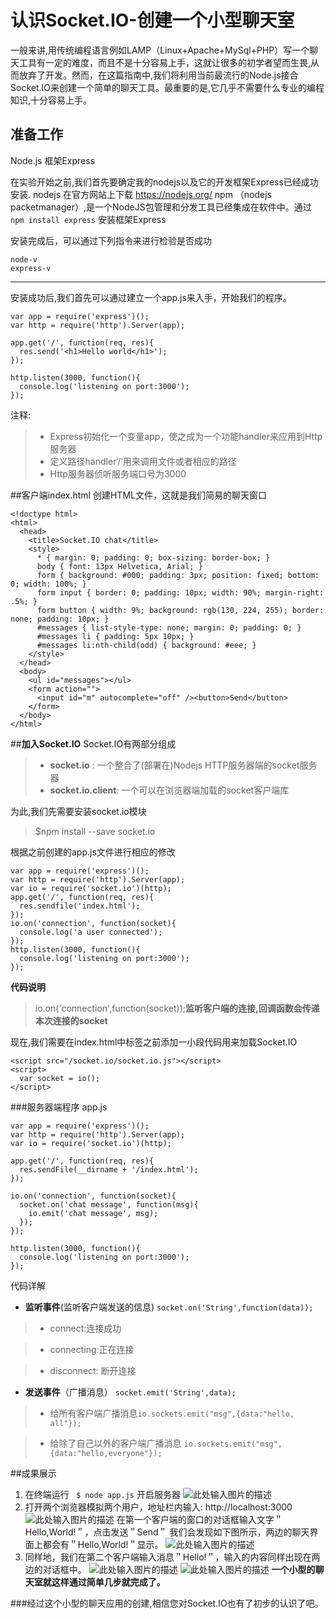 ﻿# 认识Socket.IO-创建一个小型聊天室

一般来讲,用传统编程语言例如LAMP（Linux+Apache+MySql+PHP）写一个聊天工具有一定的难度，而且不是十分容易上手，这就让很多的初学者望而生畏,从而放弃了开发。然而，在这篇指南中,我们将利用当前最流行的Node.js接合Socket.IO来创建一个简单的聊天工具。最重要的是,它几乎不需要什么专业的编程知识,十分容易上手。
##  准备工作
Node.js 框架Express

在实验开始之前,我们首先要确定我的nodejs以及它的开发框架Express已经成功安装.
nodejs 在官方网站上下载 https://nodejs.org/
npm （nodejs packetmanager）,是一个NodeJS包管理和分发工具已经集成在软件中。通过 ```npm install express``` 安装框架Express 

安装完成后，可以通过下列指令来进行检验是否成功
```
node-v
express-v
```

---
安装成功后,我们首先可以通过建立一个app.js来入手，开始我们的程序。
```
var app = require('express')();
var http = require('http').Server(app);

app.get('/', function(req, res){
  res.send('<h1>Hello world</h1>');
});

http.listen(3000, function(){
  console.log('listening on port:3000');
});
```
注释:
>* Express初始化一个变量app，使之成为一个功能handler来应用到Http服务器
>* 定义路径handler‘/’用来调用文件或者相应的路径
>* Http服务器侦听服务端口号为3000

##客户端index.html
创建HTML文件，这就是我们简易的聊天窗口
```
<!doctype html>
<html>
  <head>
    <title>Socket.IO chat</title>
    <style>
      * { margin: 0; padding: 0; box-sizing: border-box; }
      body { font: 13px Helvetica, Arial; }
      form { background: #000; padding: 3px; position: fixed; bottom: 0; width: 100%; }
      form input { border: 0; padding: 10px; width: 90%; margin-right: .5%; }
      form button { width: 9%; background: rgb(130, 224, 255); border: none; padding: 10px; }
      #messages { list-style-type: none; margin: 0; padding: 0; }
      #messages li { padding: 5px 10px; }
      #messages li:nth-child(odd) { background: #eee; }
    </style>
  </head>
  <body>
    <ul id="messages"></ul>
    <form action="">
      <input id="m" autocomplete="off" /><button>Send</button>
    </form>
  </body>
</html>
```


##**加入Socket.IO**
Socket.IO有两部分组成
>* **socket.io** : 一个整合了(部署在)Nodejs HTTP服务器端的socket服务器
>* **socket.io.client**: 一个可以在浏览器端加载的socket客户端库

为此,我们先需要安装socket.io模块

> $npm install --save socket.io

根据之前创建的app.js文件进行相应的修改
```
var app = require('express')();
var http = require('http').Server(app);
var io = require('socket.io')(http);
app.get('/', function(req, res){
  res.sendfile('index.html');
});
io.on('connection', function(socket){
  console.log('a user connected');
});
http.listen(3000, function(){
  console.log('listening on port:3000');
});
```
**代码说明**
> io.on('connection',function(socket));**监听客户端的连接,回调函数会传递本次连接的socket**


现在,我们需要在index.html中标签</body>之前添加一小段代码用来加载Socket.IO
```
<script src="/socket.io/socket.io.js"></script>
<script>
  var socket = io();
</script>
```

###服务器端程序 app.js
```
var app = require('express')();
var http = require('http').Server(app);
var io = require('socket.io')(http);

app.get('/', function(req, res){
  res.sendFile(__dirname + '/index.html');
});

io.on('connection', function(socket){
  socket.on('chat message', function(msg){
    io.emit('chat message', msg);
  });
});

http.listen(3000, function(){
  console.log('listening on port:3000');
});
```
代码详解

 - **监听事件**(监听客户端发送的信息)
 ```socket.on('String',function(data));```

 >*  connect:连接成功
 
 >*  connecting:正在连接
 
 >*  disconnect: 断开连接
 

 

 - **发送事件**（广播消息）
 ```socket.emit('String',data);```




>* 给所有客户端广播消息```io.sockets.emit("msg",{data:"hello, all"});```

>* 给除了自己以外的客户端广播消息
```io.sockets.emit("msg",{data:"hello,everyone"});```

##成果展示

 1. 在终端运行 ``` $ node app.js``` 开启服务器
![此处输入图片的描述][1]
 2. 打开两个浏览器模拟两个用户，地址栏内输入: http://localhost:3000
![此处输入图片的描述][2]
 在第一个客户端的窗口的对话框输入文字＂Hello,World!＂，点击发送＂Send＂
我们会发现如下图所示，两边的聊天界面上都会有＂Hello,World!＂显示。
![此处输入图片的描述][3]
 3. 同样地，我们在第二个客户端输入消息＂Hello!＂，输入的内容同样出现在两边的对话框中。
![此处输入图片的描述][4]
![此处输入图片的描述][5]
**一个小型的聊天室就这样通过简单几步就完成了。**

###经过这个小型的聊天应用的创建,相信您对Socket.IO也有了初步的认识了吧。


  [1]: https://cloud.githubusercontent.com/assets/12043658/7508521/3f437654-f4b4-11e4-94b9-5da27e555ac0.png
  [2]: https://cloud.githubusercontent.com/assets/12043658/7508517/2b1f73c6-f4b4-11e4-8127-0c4c657f7c75.png
  [3]: https://cloud.githubusercontent.com/assets/12043658/7508518/2c10075a-f4b4-11e4-8da6-cb9582578476.png
  [4]: https://cloud.githubusercontent.com/assets/12043658/7508548/c18e58d6-f4b4-11e4-8ee7-95b1b44c6883.png
  [5]: https://cloud.githubusercontent.com/assets/12043658/7508550/c2761266-f4b4-11e4-9556-a0b02856880e.png